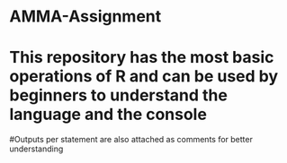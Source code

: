 # AMMA-Assignment
# This repository has the most basic operations of R and can be used by beginners to understand the language and the console
#Outputs per statement are also attached as comments for better understanding
